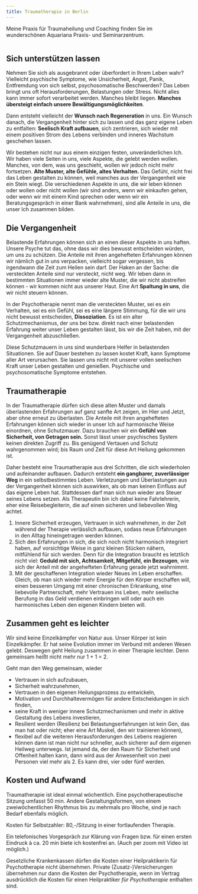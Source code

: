 ```yaml
---
title: Traumatherapie in Berlin 
---
```


Meine Praxis für Traumaheilung und Coaching finden Sie im wunderschönen Aquariana Praxis- und Seminarzentrum. 

![]()


## Sich unterstützen lassen
Nehmen Sie sich als ausgebrannt oder überfordert in Ihrem Leben wahr? Vielleicht psychische Symptome, wie Unsicherheit, Angst, Panik, Entfremdung von sich selbst, psychosomatische Beschwerden? Das Leben bringt uns oft Herausforderungen, Belastungen oder Stress. Nicht alles kann immer sofort verarbeitet werden. Manches bleibt liegen. **Manches übersteigt einfach unsere Bewältigungsmöglichkeiten**. 


Dann entsteht vielleicht der **Wunsch nach Regeneration** in uns. Ein Wunsch danach, die Vergangenheit hinter sich zu lassen und das ganz eigene Leben zu entfalten: **Seelisch Kraft aufbauen**, sich zentrieren, sich wieder mit einem positiven Strom des Lebens verbinden und inneres Wachstum geschehen lassen. 


Wir bestehen nicht nur aus einem einzigen festen, unveränderlichen Ich. Wir haben viele Seiten in uns, viele Aspekte, die gelebt werden wollen. Manches, von dem, was uns geschieht, wollen wir jedoch nicht mehr fortsetzen. **Alte Muster, alte Gefühle, altes Verhalten.** Das Gefühl, nicht frei das Leben gestalten zu können, weil manches aus der Vergangenheit wie ein Stein wiegt. Die verschiedenen Aspekte in uns, die wir leben können oder wollen oder nicht wollen (wir sind anders, wenn wir einkaufen gehen, oder wenn wir mit einem Kind sprechen oder wenn wir ein Beratungsgespräch in einer Bank wahrnehmen), sind alle Anteile in uns, die unser Ich zusammen bilden. 


## Die Vergangenheit 
Belastende Erfahrungen können sich an einen dieser Aspekte in uns haften. Unsere Psyche tut das, ohne dass wir dies bewusst entscheiden würden, um uns zu schützen. Die Anteile mit ihren angehefteten Erfahrungen können wir nämlich gut in uns verpacken, vielleicht sogar vergessen, bis irgendwann die Zeit zum Heilen sein darf. Der Haken an der Sache: die versteckten Anteile sind nur versteckt, nicht weg. Wir leben dann in bestimmten Situationen immer wieder alte Muster, die wir nicht abstreifen können - wir kommen nicht aus unserer Haut. Eine Art **Spaltung in uns**, die wir nicht steuern können. 


In der Psychotherapie nennt man die versteckten Muster, sei es ein Verhalten, sei es ein Gefühl, sei es eine längere Stimmung, für die wir uns nicht bewusst entscheiden, **Dissoziation**. Es ist ein alter Schutzmechanismus, der uns bei bzw. direkt nach einer belastenden Erfahrung weiter unser Leben gestalten lässt, bis wir die Zeit haben, mit der Vergangenheit abzuschließen. 


Diese Schutzmauern in uns sind wunderbare Helfer in belastenden Situationen. Sie auf Dauer bestehen zu lassen kostet Kraft, kann Symptome aller Art verursachen. Sie lassen uns nicht mit unserer vollen seelischen Kraft unser Leben gestalten und genießen. Psychische und psychosomatische Symptome entstehen. 


## Traumatherapie 
In der Traumatherapie dürfen sich diese alten Muster und damals überlastenden Erfahrungen auf ganz sanfte Art zeigen, im Hier und Jetzt, aber ohne erneut zu überlasten. Die Anteile mit ihren angehefteten Erfahrungen können sich wieder in unser Ich auf harmonische Weise einordnen, ohne Schutzmauer. Dazu brauchen wir ein **Gefühl von Sicherheit, von Getragen sein.** Sonst lässt unser psychisches System keinen direkten Zugriff zu. Bis genügend Vertauen und Schutz wahrgenommen wird; bis Raum und Zeit für diese Art Heilung gekommen ist. 


Daher besteht eine Traumatherapie aus drei Schritten, die sich wiederholen und aufeinander aufbauen. Dadurch entsteht **ein gangbarer, zuverlässiger Weg** in ein selbstbestimmtes Leben. Verletzungen und Überlastungen aus der Vergangenheit können sich auswirken, als ob man keinen Einfluss auf das eigene Leben hat. Stattdessen darf man sich nun wieder ans Steuer seines Lebens setzen. Als Therapeutin bin ich dabei keine Fahrlehrerin, eher eine Reisebegleiterin, die auf einen sicheren und liebevollen Weg achtet. 
1. Innere Sicherheit erzeugen, Vertrauen in sich wahrnehmen, in der Zeit während der Therapie verlässlich aufbauen, sodass neue Erfahrungen in den Alltag hineingetragen werden können. 
2. Sich den Erfahrungen in sich, die sich noch nicht harmonisch integriert haben, auf vorsichtige Weise in ganz kleinen Stücken nähern, mitfühlend für sich werden. Denn für die Integration braucht es letztlich nicht viel: **Geduld mit sich, Achtsamkeit, Mitgefühl, ein Bezeugen**, wie sich der Anteil mit der angehefteten Erfahrung gerade jetzt wahrnimmt. 
3. Mit der geschaffenen Integration wieder Neues im Leben erschaffen. Gleich, ob man sich wieder mehr Energie für den Körper erschaffen will, einen besseren Umgang mit einer chronischen Erkrankung, eine liebevolle Partnerschaft, mehr Vertrauen ins Leben, mehr seelische Berufung in das Geld verdienen einbringen will oder auch ein harmonisches Leben den eigenen Kindern bieten will. 


## Zusammen geht es leichter
Wir sind keine Einzelkämpfer von Natur aus. Unser Körper ist kein Einzelkämpfer. Er hat seine Evolution immer im Verbund mit anderen Wesen gelebt. Deswegen geht Heilung zusammen in einer Therapie leichter. Denn gemeinsam heißt nicht mehr nur 1 + 1 = 2. 


Geht man den Weg gemeinsam, wieder 
- Vertrauen in sich aufzubauen, 
- Sicherheit wahrzunehmen, 
- Vertrauen in den eigenen Heilungsprozess zu entwickeln, 
- Motivation und Durchhaltevermögen für andere Entscheidungen in sich finden, 
- seine Kraft in weniger innere Schutzmechanismen und mehr in aktive Gestaltung des Lebens investieren,
- Resilient werden (Resilienz bei Belastungserfahrungen ist kein Gen, das man hat oder nicht; eher eine Art Muskel, den wir trainieren können),
- flexibel auf die weiteren Herausforderungen des Lebens reagieren können
dann ist man nicht nur schneller, auch sicherer auf dem eigenen Heilweg unterwegs. Ist jemand da, der den Raum für Sicherheit und Offenheit halten kann, dann wird aus der Anwesenheit von zwei Personen viel mehr als 2. Es kann drei, vier oder fünf werden.
 


## Kosten und Aufwand
Traumatherapie ist ideal einmal wöchentlich. Eine psychotherapeutische Sitzung umfasst 50 min. Andere Gestaltungsformen, von einem zweiwöchentlichen Rhythmus bis zu mehrmals pro Woche, sind je nach Bedarf ebenfalls möglich. 


Kosten für Selbstzahler:  80,-/Sitzung in einer fortlaufenden Therapie. 


Ein telefonisches Vorgespräch zur Klärung von Fragen bzw. für einen ersten Eindruck à ca. 20 min biete ich kostenfrei an. (Auch per zoom mit Video ist möglich.)


Gesetzliche Krankenkassen dürfen die Kosten einer Heilpraktikerin für Psychotherapie nicht übernehmen. Private (Zusatz-)Versicherungen übernehmen nur dann die Kosten der Psychotherapie, wenn im Vertrag ausdrücklich die Kosten für einen Heilpraktiker *für Psychotherapie* enthalten sind. 

